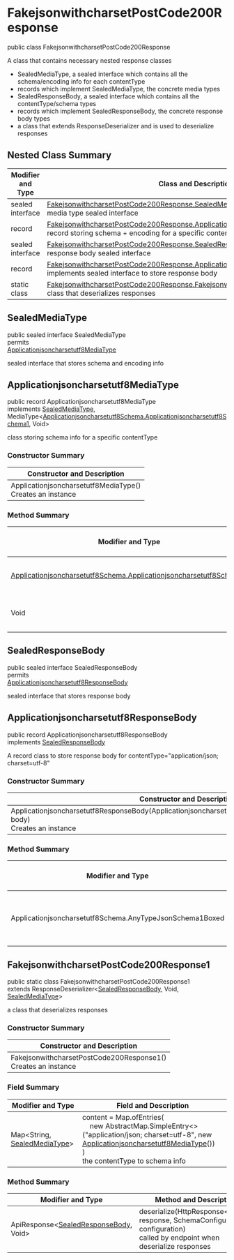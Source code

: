 # FakejsonwithcharsetPostCode200Response

public class FakejsonwithcharsetPostCode200Response

A class that contains necessary nested response classes
- SealedMediaType, a sealed interface which contains all the schema/encoding info for each contentType
- records which implement SealedMediaType, the concrete media types
- SealedResponseBody, a sealed interface which contains all the contentType/schema types
- records which implement SealedResponseBody, the concrete response body types
- a class that extends ResponseDeserializer and is used to deserialize responses

## Nested Class Summary
| Modifier and Type | Class and Description |
| ----------------- | --------------------- |
| sealed interface | [FakejsonwithcharsetPostCode200Response.SealedMediaType](#sealedmediatype)<br>media type sealed interface |
| record | [FakejsonwithcharsetPostCode200Response.Applicationjsoncharsetutf8MediaType](#applicationjsoncharsetutf8mediatype)<br>record storing schema + encoding for a specific contentType |
| sealed interface | [FakejsonwithcharsetPostCode200Response.SealedResponseBody](#sealedresponsebody)<br>response body sealed interface |
| record | [FakejsonwithcharsetPostCode200Response.Applicationjsoncharsetutf8ResponseBody](#applicationjsoncharsetutf8responsebody)<br>implements sealed interface to store response body |
| static class | [FakejsonwithcharsetPostCode200Response.FakejsonwithcharsetPostCode200Response1](#fakejsonwithcharsetpostcode200response1)<br>class that deserializes responses |

## SealedMediaType
public sealed interface SealedMediaType<br>
permits<br>
[Applicationjsoncharsetutf8MediaType](#applicationjsoncharsetutf8mediatype)

sealed interface that stores schema and encoding info

## Applicationjsoncharsetutf8MediaType
public record Applicationjsoncharsetutf8MediaType<br>
implements [SealedMediaType](#sealedmediatype), MediaType<[Applicationjsoncharsetutf8Schema.Applicationjsoncharsetutf8Schema1](../../../../paths/fakejsonwithcharset/post/responses/code200response/content/applicationjsoncharsetutf8/Applicationjsoncharsetutf8Schema.md#applicationjsoncharsetutf8schema1), Void>

class storing schema info for a specific contentType

### Constructor Summary
| Constructor and Description |
| --------------------------- |
| Applicationjsoncharsetutf8MediaType()<br>Creates an instance |

### Method Summary
| Modifier and Type | Method and Description |
| ----------------- | ---------------------- |
| [Applicationjsoncharsetutf8Schema.Applicationjsoncharsetutf8Schema1](../../../../paths/fakejsonwithcharset/post/responses/code200response/content/applicationjsoncharsetutf8/Applicationjsoncharsetutf8Schema.md#applicationjsoncharsetutf8schema1) | schema()<br>the schema for this MediaType |
| Void | encoding()<br>the encoding info |

## SealedResponseBody
public sealed interface SealedResponseBody<br>
permits<br>
[Applicationjsoncharsetutf8ResponseBody](#applicationjsoncharsetutf8responsebody)

sealed interface that stores response body

## Applicationjsoncharsetutf8ResponseBody
public record Applicationjsoncharsetutf8ResponseBody<br>
implements [SealedResponseBody](#sealedresponsebody)

A record class to store response body for contentType="application/json; charset=utf-8"

### Constructor Summary
| Constructor and Description |
| --------------------------- |
| Applicationjsoncharsetutf8ResponseBody(Applicationjsoncharsetutf8Schema.AnyTypeJsonSchema1Boxed body)<br>Creates an instance |

### Method Summary
| Modifier and Type | Method and Description |
| ----------------- | ---------------------- |
| Applicationjsoncharsetutf8Schema.AnyTypeJsonSchema1Boxed | body()<br>returns the body passed in in the constructor |

## FakejsonwithcharsetPostCode200Response1
public static class FakejsonwithcharsetPostCode200Response1<br>
extends ResponseDeserializer<[SealedResponseBody](#sealedresponsebody), Void, [SealedMediaType](#sealedmediatype)>

a class that deserializes responses

### Constructor Summary
| Constructor and Description |
| --------------------------- |
| FakejsonwithcharsetPostCode200Response1()<br>Creates an instance |

### Field Summary
| Modifier and Type | Field and Description |
| ----------------- | --------------------- |
| Map<String, [SealedMediaType](#sealedmediatype)> | content =  Map.ofEntries(<br>&nbsp;&nbsp;&nbsp;&nbsp;new AbstractMap.SimpleEntry<>("application/json; charset=utf-8", new [Applicationjsoncharsetutf8MediaType](#applicationjsoncharsetutf8mediatype)())<br>)<br>the contentType to schema info |

### Method Summary
| Modifier and Type | Method and Description |
| ----------------- | ---------------------- |
| ApiResponse<[SealedResponseBody](#sealedresponsebody), Void> | deserialize(HttpResponse<byte[]> response, SchemaConfiguration configuration)<br>called by endpoint when deserialize responses |
